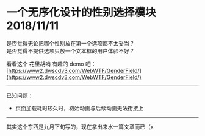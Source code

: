 <h1>
    一个无序化设计的性别选择模块
    <date>2018/11/11</date>
</h1>

是否觉得无论把哪个性别放在第一个选项都不太妥当？  
是否觉得不提供选项只放一个文本框的用户体验不好？  

看看这个 <del>花里胡哨</del> 有趣的 demo 吧：  
[https://www2.dwscdv3.com/WebWTF/GenderField/](https://www2.dwscdv3.com/WebWTF/GenderField/)

- - -

已知问题：
* 页面加载耗时较久时，初始动画与后续动画无法衔接上

- - -

其实这个东西是九月下旬写的，现在拿出来水一篇文章而已（x